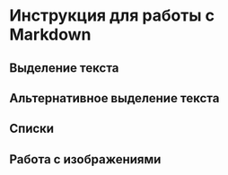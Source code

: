 # Инструкция для работы с Markdown

## Выделение текста

## Альтернативное выделение текста

## Списки

## Работа с изображениями